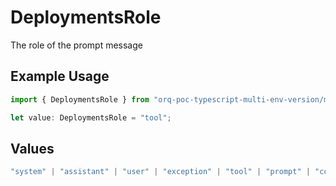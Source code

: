 # DeploymentsRole

The role of the prompt message

## Example Usage

```typescript
import { DeploymentsRole } from "orq-poc-typescript-multi-env-version/models/components";

let value: DeploymentsRole = "tool";
```

## Values

```typescript
"system" | "assistant" | "user" | "exception" | "tool" | "prompt" | "correction" | "expected_output"
```